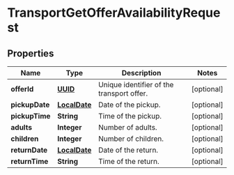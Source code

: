 # TransportGetOfferAvailabilityRequest

## Properties
Name | Type | Description | Notes
------------ | ------------- | ------------- | -------------
**offerId** | [**UUID**](UUID.md) | Unique identifier of the transport offer. |  [optional]
**pickupDate** | [**LocalDate**](LocalDate.md) | Date of the pickup. |  [optional]
**pickupTime** | **String** | Time of the pickup. |  [optional]
**adults** | **Integer** | Number of adults. |  [optional]
**children** | **Integer** | Number of children. |  [optional]
**returnDate** | [**LocalDate**](LocalDate.md) | Date of the return. |  [optional]
**returnTime** | **String** | Time of the return. |  [optional]
